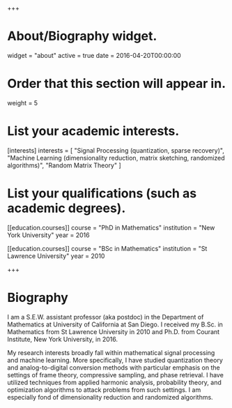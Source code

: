 +++
# About/Biography widget.
widget = "about"
active = true
date = 2016-04-20T00:00:00

# Order that this section will appear in.
weight = 5

# List your academic interests.
[interests]
  interests = [
    "Signal Processing (quantization, sparse recovery)",
    "Machine Learning (dimensionality reduction, matrix sketching, randomized algorithms)",
    "Random Matrix Theory"
  ]

# List your qualifications (such as academic degrees).
[[education.courses]]
  course = "PhD in Mathematics"
  institution = "New York University"
  year = 2016

[[education.courses]]
  course = "BSc in Mathematics"
  institution = "St Lawrence University"
  year = 2010
 
+++

# Biography

I am a S.E.W. assistant professor (aka postdoc) in the Department of Mathematics at University of California at San Diego. I received my B.Sc. in Mathematics from St Lawrence University in 2010 and Ph.D. from Courant Institute, New York University, in 2016.

My research interests broadly fall within mathematical signal processing and machine learning. More specifically, I have studied quantization theory and analog-to-digital conversion methods with particular emphasis on the settings of frame theory, compressive sampling, and phase retrieval. I have utilized techniques from applied harmonic analysis, probability theory, and optimization algorithms to attack problems from such settings. I am especially fond of dimensionality reduction and randomized algorithms.

